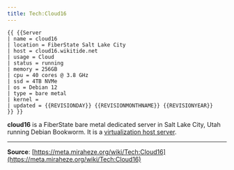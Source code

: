 ```yaml
---
title: Tech:Cloud16
---
```


```
{{ {{Server
| name = cloud16
| location = FiberState Salt Lake City
| host = cloud16.wikitide.net
| usage = Cloud
| status = running
| memory = 256GB
| cpu = 40 cores @ 3.8 GHz
| ssd = 4TB NVMe
| os = Debian 12
| type = bare metal
| kernel = 
| updated = {{REVISIONDAY}} {{REVISIONMONTHNAME}} {{REVISIONYEAR}}
}} }}
```

**cloud16** is a FiberState bare metal dedicated server in Salt Lake City, Utah running Debian Bookworm. It is a [virtualization host server](Tech:Proxmox.md).

----
**Source**: [https://meta.miraheze.org/wiki/Tech:Cloud16](https://meta.miraheze.org/wiki/Tech:Cloud16)